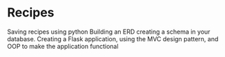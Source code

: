 # Recipes
Saving recipes using python 
Building an ERD 
creating a schema in your database.
Creating a Flask application, using the MVC design pattern, and OOP to make the application functional
